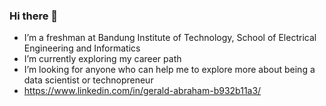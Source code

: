 ### Hi there 👋
- I’m a freshman at Bandung Institute of Technology, School of Electrical Engineering and Informatics
- I’m currently exploring my career path
- I’m looking for anyone who can help me to explore more about being a data scientist or technopreneur
- https://www.linkedin.com/in/gerald-abraham-b932b11a3/

<!--
**geraldabrhm/geraldabrhm** is a ✨ _special_ ✨ repository because its `README.md` (this file) appears on your GitHub profile.

